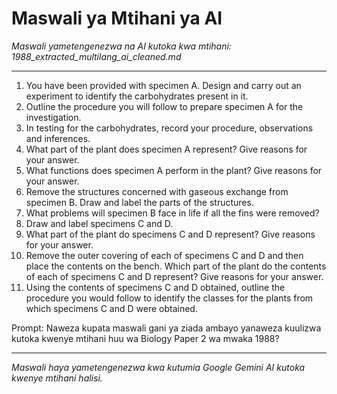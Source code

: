 # Maswali ya Mtihani ya AI
*Maswali yametengenezwa na AI kutoka kwa mtihani: 1988_extracted_multilang_ai_cleaned.md*

---

1. You have been provided with specimen A. Design and carry out an experiment to identify the carbohydrates present in it.
2. Outline the procedure you will follow to prepare specimen A for the investigation.
3. In testing for the carbohydrates, record your procedure, observations and inferences.
4. What part of the plant does specimen A represent? Give reasons for your answer.
5. What functions does specimen A perform in the plant? Give reasons for your answer.
6. Remove the structures concerned with gaseous exchange from specimen B. Draw and label the parts of the structures.
7. What problems will specimen B face in life if all the fins were removed?
8. Draw and label specimens C and D.
9. What part of the plant do specimens C and D represent? Give reasons for your answer.
10. Remove the outer covering of each of specimens C and D and then place the contents on the bench. Which part of the plant do the contents of each of specimens C and D represent? Give reasons for your answer.
11. Using the contents of specimens C and D obtained, outline the procedure you would follow to identify the classes for the plants from which specimens C and D were obtained.

Prompt: Naweza kupata maswali gani ya ziada ambayo yanaweza kuulizwa kutoka kwenye mtihani huu wa Biology Paper 2 wa mwaka 1988?

---
*Maswali haya yametengenezwa kwa kutumia Google Gemini AI kutoka kwenye mtihani halisi.*
